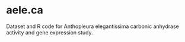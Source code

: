 # aele.ca
Dataset and R code for Anthopleura elegantissima carbonic anhydrase activity and gene expression study.